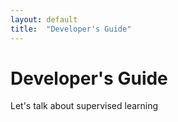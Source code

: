 ```yaml
---
layout: default
title:  "Developer's Guide"
---
```


# Developer's Guide

Let's talk about supervised learning
